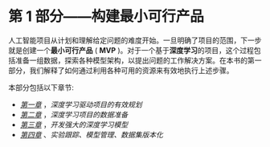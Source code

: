 <title>B18522_Part_1</title>

# 第 1 部分——构建最小可行产品

人工智能项目从计划和理解给定问题的难度开始。一旦明确了项目的范围，下一步就是创建一个**最小可行产品** ( **MVP** )。对于一个基于**深度学习**的项目，这个过程包括准备一组数据，探索各种模型架构，以提出问题的工作解决方案。在本书的第一部分，我们解释了如何通过利用各种可用的资源来有效地执行上述步骤。

本部分包括以下章节:

*   [*第一章*](B18522_01.xhtml#_idTextAnchor014) ，*深度学习驱动项目的有效规划*
*   [*第二章*](B18522_02.xhtml#_idTextAnchor034) ，*深度学习项目的数据准备*
*   [*第三章*](B18522_03.xhtml#_idTextAnchor062) ，*开发强大的深度学习模型*
*   [*第四章*](B18522_04.xhtml#_idTextAnchor087) 、*实验跟踪、模型管理、数据集版本化*